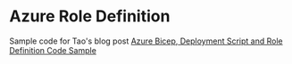# Azure Role Definition

Sample code for Tao's blog post [Azure Bicep, Deployment Script and Role Definition Code Sample](https://blog.tyang.org/2021/03/21/azurre-bicep-deployment-script-role-def-sample/)